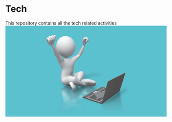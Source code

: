 # Tech
This repository contains all the tech related activities
![](https://github.com/AryanSingh2410/Tech/blob/main/animated-gifs.gif)
